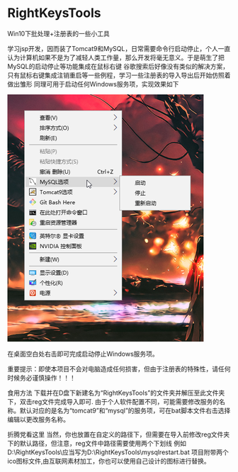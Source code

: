 # RightKeysTools
Win10下批处理+注册表的一些小工具


学习jsp开发，因而装了Tomcat9和MySQL，日常需要命令行启动停止，个人一直认为计算机如果不是为了减轻人类工作量，那么开发将毫无意义。于是萌生了把MySQL的启动停止等功能集成在鼠标右键
谷歌搜索后好像没有类似的解决方案，只有鼠标右键集成注销重启等一些例程，学习一些注册表的导入导出后开始仿照着做出雏形  同理可用于启动任何Windows服务项，实现效果如下

![image](https://github.com/muzhiyun/RightKeysTools/blob/master/demo.png)

在桌面空白处右击即可完成启动停止Windows服务项。

重要提示：即使本项目不会对电脑造成任何损害，但由于注册表的特殊性，请任何时候务必谨慎操作！！！

食用方法
下载并在D盘下新建名为“RightKeysTools”的文件夹并解压至此文件夹下，双击reg文件完成导入即可.
由于个人软件配置不同，可能需要修改服务的名称。默认对应的是名为“tomcat9”和“mysql”的服务项，可在bat脚本文件右击选择编辑以更改服务名称。

折腾党看这里
当然，你也放置在自定义的路径下，但需要在导入前修改reg文件夹下的默认路径，但注意，reg文件中路径需要使用两个下划线 例如D:\RightKeysTools\应当写为D:\\RightKeysTools\\mysqlrestart.bat
项目附带两个ico图标文件,由互联网素材加工，你也可以使用自己设计的图标进行替换。
